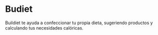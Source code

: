 # Budiet

Buildiet te ayuda a confeccionar tu propia dieta, sugeriendo productos y calculando tus necesidades calóricas.
